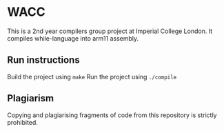 # WACC

This is a 2nd year compilers group project at Imperial College London. It compiles while-language into arm11 assembly.

## Run instructions

Build the project using `make`
Run the project using `./compile`

## Plagiarism

Copying and plagiarising fragments of code from this repository is strictly 
prohibited.

